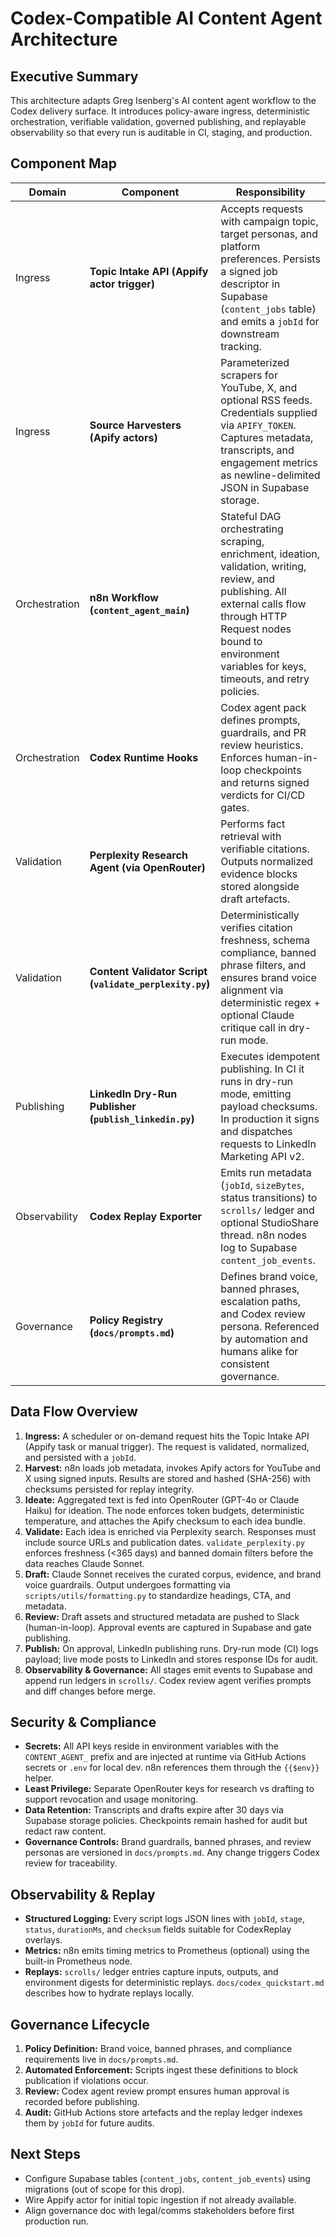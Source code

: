 # Codex-Compatible AI Content Agent Architecture

## Executive Summary
This architecture adapts Greg Isenberg's AI content agent workflow to the Codex delivery surface. It introduces policy-aware ingress, deterministic orchestration, verifiable validation, governed publishing, and replayable observability so that every run is auditable in CI, staging, and production.

## Component Map
| Domain | Component | Responsibility |
| --- | --- | --- |
| Ingress | **Topic Intake API (Appify actor trigger)** | Accepts requests with campaign topic, target personas, and platform preferences. Persists a signed job descriptor in Supabase (`content_jobs` table) and emits a `jobId` for downstream tracking. |
| Ingress | **Source Harvesters (Apify actors)** | Parameterized scrapers for YouTube, X, and optional RSS feeds. Credentials supplied via `APIFY_TOKEN`. Captures metadata, transcripts, and engagement metrics as newline-delimited JSON in Supabase storage. |
| Orchestration | **n8n Workflow (`content_agent_main`)** | Stateful DAG orchestrating scraping, enrichment, ideation, validation, writing, review, and publishing. All external calls flow through HTTP Request nodes bound to environment variables for keys, timeouts, and retry policies. |
| Orchestration | **Codex Runtime Hooks** | Codex agent pack defines prompts, guardrails, and PR review heuristics. Enforces human-in-loop checkpoints and returns signed verdicts for CI/CD gates. |
| Validation | **Perplexity Research Agent (via OpenRouter)** | Performs fact retrieval with verifiable citations. Outputs normalized evidence blocks stored alongside draft artefacts. |
| Validation | **Content Validator Script (`validate_perplexity.py`)** | Deterministically verifies citation freshness, schema compliance, banned phrase filters, and ensures brand voice alignment via deterministic regex + optional Claude critique call in dry-run mode. |
| Publishing | **LinkedIn Dry-Run Publisher (`publish_linkedin.py`)** | Executes idempotent publishing. In CI it runs in dry-run mode, emitting payload checksums. In production it signs and dispatches requests to LinkedIn Marketing API v2. |
| Observability | **Codex Replay Exporter** | Emits run metadata (`jobId`, `sizeBytes`, status transitions) to `scrolls/` ledger and optional StudioShare thread. n8n nodes log to Supabase `content_job_events`. |
| Governance | **Policy Registry (`docs/prompts.md`)** | Defines brand voice, banned phrases, escalation paths, and Codex review persona. Referenced by automation and humans alike for consistent governance. |

## Data Flow Overview
1. **Ingress:** A scheduler or on-demand request hits the Topic Intake API (Appify task or manual trigger). The request is validated, normalized, and persisted with a `jobId`.
2. **Harvest:** n8n loads job metadata, invokes Apify actors for YouTube and X using signed inputs. Results are stored and hashed (SHA-256) with checksums persisted for replay integrity.
3. **Ideate:** Aggregated text is fed into OpenRouter (GPT-4o or Claude Haiku) for ideation. The node enforces token budgets, deterministic temperature, and attaches the Apify checksum to each idea bundle.
4. **Validate:** Each idea is enriched via Perplexity search. Responses must include source URLs and publication dates. `validate_perplexity.py` enforces freshness (<365 days) and banned domain filters before the data reaches Claude Sonnet.
5. **Draft:** Claude Sonnet receives the curated corpus, evidence, and brand voice guardrails. Output undergoes formatting via `scripts/utils/formatting.py` to standardize headings, CTA, and metadata.
6. **Review:** Draft assets and structured metadata are pushed to Slack (human-in-loop). Approval events are captured in Supabase and gate publishing.
7. **Publish:** On approval, LinkedIn publishing runs. Dry-run mode (CI) logs payload; live mode posts to LinkedIn and stores response IDs for audit.
8. **Observability & Governance:** All stages emit events to Supabase and append run ledgers in `scrolls/`. Codex review agent verifies prompts and diff changes before merge.

## Security & Compliance
- **Secrets:** All API keys reside in environment variables with the `CONTENT_AGENT_` prefix and are injected at runtime via GitHub Actions secrets or `.env` for local dev. n8n references them through the `{{$env}}` helper.
- **Least Privilege:** Separate OpenRouter keys for research vs drafting to support revocation and usage monitoring.
- **Data Retention:** Transcripts and drafts expire after 30 days via Supabase storage policies. Checkpoints remain hashed for audit but redact raw content.
- **Governance Controls:** Brand guardrails, banned phrases, and review personas are versioned in `docs/prompts.md`. Any change triggers Codex review for traceability.

## Observability & Replay
- **Structured Logging:** Every script logs JSON lines with `jobId`, `stage`, `status`, `durationMs`, and `checksum` fields suitable for CodexReplay overlays.
- **Metrics:** n8n emits timing metrics to Prometheus (optional) using the built-in Prometheus node.
- **Replays:** `scrolls/` ledger entries capture inputs, outputs, and environment digests for deterministic replays. `docs/codex_quickstart.md` describes how to hydrate replays locally.

## Governance Lifecycle
1. **Policy Definition:** Brand voice, banned phrases, and compliance requirements live in `docs/prompts.md`.
2. **Automated Enforcement:** Scripts ingest these definitions to block publication if violations occur.
3. **Review:** Codex agent review prompt ensures human approval is recorded before publishing.
4. **Audit:** GitHub Actions store artefacts and the replay ledger indexes them by `jobId` for future audits.

## Next Steps
- Configure Supabase tables (`content_jobs`, `content_job_events`) using migrations (out of scope for this drop).
- Wire Appify actor for initial topic ingestion if not already available.
- Align governance doc with legal/comms stakeholders before first production run.
